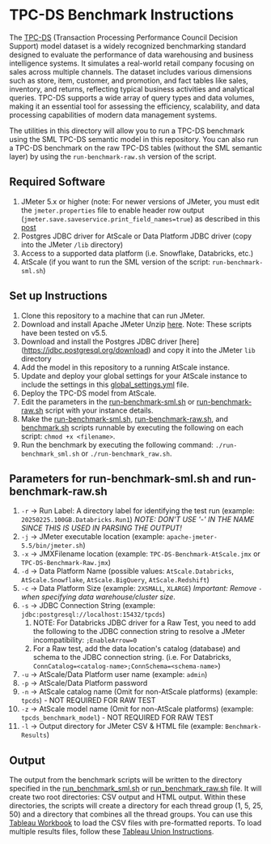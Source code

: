 # TPC-DS Benchmark Instructions

The [TPC-DS](https://www.tpc.org/tpcds/) (Transaction Processing Performance Council Decision Support) model dataset is a widely recognized benchmarking standard designed to evaluate the performance of data warehousing and business intelligence systems. It simulates a real-world retail company focusing on sales across multiple channels. The dataset includes various dimensions such as store, item, customer, and promotion, and fact tables like sales, inventory, and returns, reflecting typical business activities and analytical queries. TPC-DS supports a wide array of query types and data volumes, making it an essential tool for assessing the efficiency, scalability, and data processing capabilities of modern data management systems.

The utilities in this directory will allow you to run a TPC-DS benchmark using the SML TPC-DS semantic model in this repository. You can also run a TPC-DS benchmark on the raw TPC-DS tables (without the SML semantic layer) by using the `run-benchmark-raw.sh` version of the script.

## Required Software
1. JMeter 5.x or higher (note: For newer versions of JMeter, you must edit the `jmeter.properties` file to enable header row output (`jmeter.save.saveservice.print_field_names=true`) as described in this [post](https://stackoverflow.com/questions/54367120/how-to-get-header-file-in-csv-file-in-jmeter)
2. Postgres JDBC driver for AtScale or Data Platform JDBC driver (copy into the JMeter `/lib` directory)
3. Access to a supported data platform (i.e. Snowflake, Databricks, etc.)
4. AtScale (if you want to run the SML version of the script: `run-benchmark-sml.sh`)
   
## Set up Instructions
1. Clone this repository to a machine that can run JMeter.
2. Download and install Apache JMeter Unzip [here](https://jmeter.apache.org/download_jmeter.cgi). Note: These scripts have been tested on v5.5.
3. Download and install the Postgres JDBC driver [here] (https://jdbc.postgresql.org/download) and copy it into the JMeter `lib` directory
4. Add the model in this repository to a running AtScale instance.
5. Update and deploy your global settings for your AtScale instance to include the settings in this [global_settings.yml](global_settings.yml) file.
6. Deploy the TPC-DS model from AtScale.
7. Edit the parameters in the [run-benchmark-sml.sh](run-benchmark-sml.sh) or [run-benchmark-raw.sh](run-benchmark-raw.sh) script with your instance details.
8. Make the [run-benchmark-sml.sh](run-benchmark-sml.sh), [run-benchmark-raw.sh](run-benchmark-raw.sh), and [benchmark.sh](benchmark.sh) scripts runnable by executing the following on each script: `chmod +x <filename>`.
9. Run the benchmark by executing the following command: `./run-benchmark_sml.sh` or `./run-benchmark_raw.sh`.

## Parameters for run-benchmark-sml.sh and run-benchmark-raw.sh
1. `-r` -> Run Label: A directory label for identifying the test run (example: `20250225.100GB.Databricks.Run1`) *NOTE: DON'T USE '-' IN THE NAME SINCE THIS IS USED IN PARSING THE OUTPUT!*
2. `-j` -> JMeter executable location (example: `apache-jmeter-5.5/bin/jmeter.sh`)
3. `-x` -> JMXFilename location (example: `TPC-DS-Benchmark-AtScale.jmx` or `TPC-DS-Benchmark-Raw.jmx`)
4. `-d` -> Data Platform Name (possible values: `AtScale.Databricks`, `AtScale.Snowflake`, `AtScale.BigQuery`, `AtScale.Redshift`) 
5. `-c` -> Data Platform Size (example: `2XSMALL`, `XLARGE`) *Important: Remove `-` when specifying data warehouse/cluster size*.
6. `-s` -> JDBC Connection String (example: `jdbc:postgresql://localhost:15432/tpcds`)
    1. NOTE: For Databricks JDBC driver for a Raw Test, you need to add the following to the JDBC connection string to resolve a JMeter incompatibility: `;EnableArrow=0`
    2. For a Raw test, add the data location's catalog (database) and schema to the JDBC connection string. (i.e. For Databricks, `ConnCatalog=<catalog-name>;ConnSchema=<schema-name>`)
7. `-u` -> AtScale/Data Platform user name (example: `admin`)
8. `-p` -> AtScale/Data Platform password
9. `-n` -> AtScale catalog name (Omit for non-AtScale platforms) (example: `tpcds`) - NOT REQUIRED FOR RAW TEST
10. `-z` -> AtScale model name (Omit for non-AtScale platforms) (example: `tpcds_benchmark_model`) - NOT REQUIRED FOR RAW TEST
11. `-l` -> Output directory for JMeter CSV & HTML file (example: `Benchmark-Results`)

## Output
The output from the benchmark scripts will be written to the directory specified in the [run_benchmark_sml.sh](run-benchmark_sml.sh) or [run_benchmark_raw.sh](run-benchmark_raw.sh) file. It will create two root directories: CSV output and HTML output. Within these directories, the scripts will create a directory for each thread group (1, 5, 25, 50) and a directory that combines all the thread groups. You can use this [Tableau Workbook](TPC-DS-Benchmark-AtScale.jmx) to load the CSV files with pre-formatted reports. To load multiple results files, follow these [Tableau Union Instructions](https://community.tableau.com/s/question/0D54T00000C6l3wSAB/connecting-to-mutliple-csv-files).


